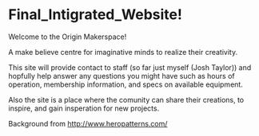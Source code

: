 # Final_Intigrated_Website!

Welcome to the Origin Makerspace!

A make believe centre for imaginative minds to realize their creativity.

This site will provide contact to staff (so far just myself (Josh Taylor)) and hopfully help answer any questions you might have such as hours of operation, membership information, and specs on available equipment.

Also the site is a place where the comunity can share their creations, to inspire, and gain insperation 
for new projects.

Background from http://www.heropatterns.com/
